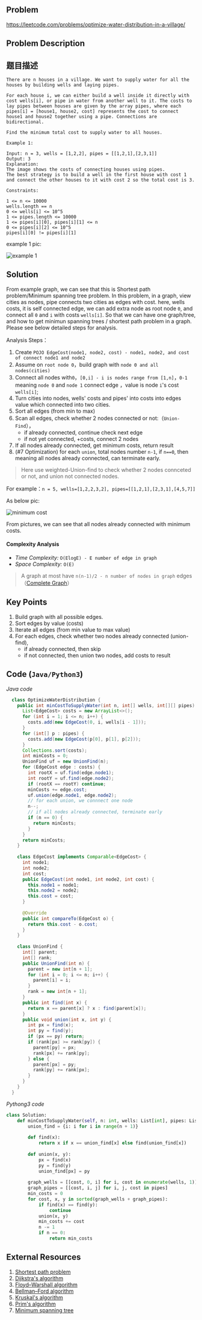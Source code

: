 ## Problem




https://leetcode.com/problems/optimize-water-distribution-in-a-village/
## Problem Description

## 题目描述
```
There are n houses in a village. We want to supply water for all the houses by building wells and laying pipes.

For each house i, we can either build a well inside it directly with cost wells[i], or pipe in water from another well to it. The costs to lay pipes between houses are given by the array pipes, where each pipes[i] = [house1, house2, cost] represents the cost to connect house1 and house2 together using a pipe. Connections are bidirectional.

Find the minimum total cost to supply water to all houses.

Example 1:

Input: n = 3, wells = [1,2,2], pipes = [[1,2,1],[2,3,1]]
Output: 3
Explanation: 
The image shows the costs of connecting houses using pipes.
The best strategy is to build a well in the first house with cost 1 and connect the other houses to it with cost 2 so the total cost is 3.

Constraints:

1 <= n <= 10000
wells.length == n
0 <= wells[i] <= 10^5
1 <= pipes.length <= 10000
1 <= pipes[i][0], pipes[i][1] <= n
0 <= pipes[i][2] <= 10^5
pipes[i][0] != pipes[i][1]
```
example 1 pic:

![example 1](../../assets/leetcode/1168.optimize-water-distribution-in-a-village-example1.png)


## Solution

From example graph, we can see that this is Shortest path problem/Minimum spanning tree problem. In this problem, in a graph, view cities as nodes, pipe connects two cities as edges with cost.
here, wells costs, it is self connected edge, we can add extra node as root node `0`, and connect all `0` and `i` with costs `wells[i]`. So that we can have one graph/tree, 
and how to get minimun spanning trees / shortest path problem in a graph. Please see below detailed steps for analysis.

Analysis Steps：
1. Create `POJO EdgeCost(node1, node2, cost) - node1, node2, and cost of connect node1 and node2`
2. Assume on `root node 0`，build graph with `node 0 and all nodes(cities)`
3. Connect all nodes with`0`，`[0,i] - i is nodes range from [1,n]`，`0-1` meaning `node 0` and `node 1` connect edge ，value is node `i`'s cost `wells[i]`;
4. Turn cities into nodes, wells' costs and pipes' into  costs into edges value which connected into two cities.
5. Sort all edges (from min to max)
6. Scan all edges, check whether 2 nodes connected or not:（`Union-Find`），
    - if already connected, continue check next edge
    - if not yet connected, +costs, connect 2 nodes
7. If all nodes already connected, get minimum costs, return result
8. (#7 Optimization) for each `union`, total nodes number `n-1`, if `n==0`, then meaning all nodes already connected, can terminate early.

> Here use weighted-Union-find to check whether 2 nodes connceted or not, and union not connected nodes.

For example：`n = 5, wells=[1,2,2,3,2], pipes=[[1,2,1],[2,3,1],[4,5,7]]`

As below pic:

![minimum cost](../../assets/leetcode/1168.optimize-water-distribution-in-a-village-1.png)

From pictures, we can see that all nodes already connected with minimum costs.

#### Complexity Analysis
- *Time Complexity:* `O(ElogE) - E number of edge in graph`
- *Space Complexity:* `O(E)`



> A graph at most have `n(n-1)/2 - n number of nodes in graph` edges （[Complete Graph](https://www.wikiwand.com/en/Complete_graph)）

## Key Points
1. Build graph with all possible edges.
2. Sort edges by value (costs)
3. Iterate all edges (from min value to max value)
4. For each edges, check whether two nodes already connected (union-find),
    - if already connected, then skip
    - if not connected, then union two nodes, add costs to result

## Code (`Java/Python3`)
*Java code*
```java
  class OptimizeWaterDistribution {
    public int minCostToSupplyWater(int n, int[] wells, int[][] pipes) {
      List<EdgeCost> costs = new ArrayList<>();
      for (int i = 1; i <= n; i++) {
        costs.add(new EdgeCost(0, i, wells[i - 1]));
      }
      for (int[] p : pipes) {
        costs.add(new EdgeCost(p[0], p[1], p[2]));
      }
      Collections.sort(costs);
      int minCosts = 0;
      UnionFind uf = new UnionFind(n);
      for (EdgeCost edge : costs) {
        int rootX = uf.find(edge.node1);
        int rootY = uf.find(edge.node2);
        if (rootX == rootY) continue;
        minCosts += edge.cost;
        uf.union(edge.node1, edge.node2);
        // for each union, we connnect one node
        n--;
        // if all nodes already connected, terminate early
        if (n == 0) {
          return minCosts;
        }
      }
      return minCosts;
    }
  
    class EdgeCost implements Comparable<EdgeCost> {
      int node1;
      int node2;
      int cost;
      public EdgeCost(int node1, int node2, int cost) {
        this.node1 = node1;
        this.node2 = node2;
        this.cost = cost;
      }
  
      @Override
      public int compareTo(EdgeCost o) {
        return this.cost - o.cost;
      }
    }
    
    class UnionFind {
      int[] parent;
      int[] rank;
      public UnionFind(int n) {
        parent = new int[n + 1];
        for (int i = 0; i <= n; i++) {
          parent[i] = i;
        }
        rank = new int[n + 1];
      }
      public int find(int x) {
        return x == parent[x] ? x : find(parent[x]);
      }
      public void union(int x, int y) {
        int px = find(x);
        int py = find(y);
        if (px == py) return;
        if (rank[px] >= rank[py]) {
          parent[py] = px;
          rank[px] += rank[py];
        } else {
          parent[px] = py;
          rank[py] += rank[px];
        }
      }
    }
  }
```
*Pythong3 code*
```python
class Solution:
    def minCostToSupplyWater(self, n: int, wells: List[int], pipes: List[List[int]]) -> int:
        union_find = {i: i for i in range(n + 1)}
        
        def find(x):
            return x if x == union_find[x] else find(union_find[x])
        
        def union(x, y):
            px = find(x)
            py = find(y)
            union_find[px] = py
            
        graph_wells = [[cost, 0, i] for i, cost in enumerate(wells, 1)]
        graph_pipes = [[cost, i, j] for i, j, cost in pipes]
        min_costs = 0
        for cost, x, y in sorted(graph_wells + graph_pipes):
            if find(x) == find(y):
                continue
            union(x, y)
            min_costs += cost
            n -= 1
            if n == 0:
                return min_costs
```

## External Resources

1. [Shortest path problem](https://www.wikiwand.com/en/Shortest_path_problem)
2. [Dijkstra's algorithm](https://www.wikiwand.com/en/Dijkstra%27s_algorithm)
3. [Floyd–Warshall algorithm](https://www.wikiwand.com/en/Floyd%E2%80%93Warshall_algorithm)
4. [Bellman–Ford algorithm](https://www.wikiwand.com/en/Bellman%E2%80%93Ford_algorithm)
5. [Kruskal's algorithm](https://www.wikiwand.com/en/Kruskal%27s_algorithm)
6. [Prim's algorithm](https://www.wikiwand.com/en/Prim%27s_algorithm)
7. [Minimum spanning tree](https://www.wikiwand.com/en/Minimum_spanning_tree)